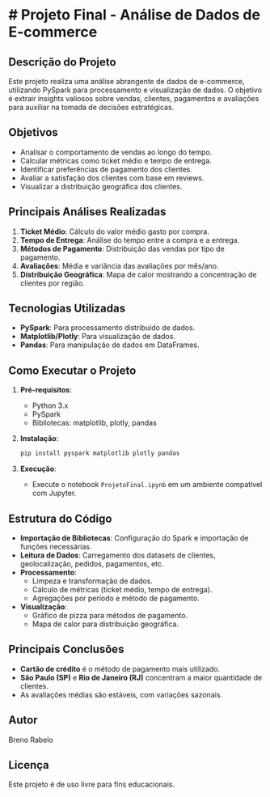 # # Projeto Final - Análise de Dados de E-commerce

## Descrição do Projeto
Este projeto realiza uma análise abrangente de dados de e-commerce, utilizando PySpark para processamento e visualização de dados. O objetivo é extrair insights valiosos sobre vendas, clientes, pagamentos e avaliações para auxiliar na tomada de decisões estratégicas.

## Objetivos
- Analisar o comportamento de vendas ao longo do tempo.
- Calcular métricas como ticket médio e tempo de entrega.
- Identificar preferências de pagamento dos clientes.
- Avaliar a satisfação dos clientes com base em reviews.
- Visualizar a distribuição geográfica dos clientes.

## Principais Análises Realizadas
1. **Ticket Médio**: Cálculo do valor médio gasto por compra.
2. **Tempo de Entrega**: Análise do tempo entre a compra e a entrega.
3. **Métodos de Pagamento**: Distribuição das vendas por tipo de pagamento.
4. **Avaliações**: Média e variância das avaliações por mês/ano.
5. **Distribuição Geográfica**: Mapa de calor mostrando a concentração de clientes por região.

## Tecnologias Utilizadas
- **PySpark**: Para processamento distribuído de dados.
- **Matplotlib/Plotly**: Para visualização de dados.
- **Pandas**: Para manipulação de dados em DataFrames.

## Como Executar o Projeto
1. **Pré-requisitos**:
   - Python 3.x
   - PySpark
   - Bibliotecas: matplotlib, plotly, pandas

2. **Instalação**:
   ```bash
   pip install pyspark matplotlib plotly pandas
   ```

3. **Execução**:
   - Execute o notebook `ProjetoFinal.ipynb` em um ambiente compatível com Jupyter.

## Estrutura do Código
- **Importação de Bibliotecas**: Configuração do Spark e importação de funções necessárias.
- **Leitura de Dados**: Carregamento dos datasets de clientes, geolocalização, pedidos, pagamentos, etc.
- **Processamento**:
  - Limpeza e transformação de dados.
  - Cálculo de métricas (ticket médio, tempo de entrega).
  - Agregações por período e método de pagamento.
- **Visualização**:
  - Gráfico de pizza para métodos de pagamento.
  - Mapa de calor para distribuição geográfica.

## Principais Conclusões
- **Cartão de crédito** é o método de pagamento mais utilizado.
- **São Paulo (SP)** e **Rio de Janeiro (RJ)** concentram a maior quantidade de clientes.
- As avaliações médias são estáveis, com variações sazonais.

## Autor
Breno Rabelo

## Licença
Este projeto é de uso livre para fins educacionais.
